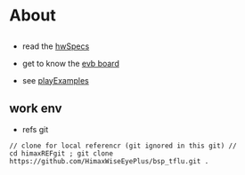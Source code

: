 # About

## 
* read the [hwSpecs](hwSpecs.md)
* get to know the [evb board](evbSW/readme.md)


* see [playExamples](playExamples.md)

## work env 
* refs git

```
// clone for local referencr (git ignored in this git) //
cd himaxREFgit ; git clone https://github.com/HimaxWiseEyePlus/bsp_tflu.git .
```
